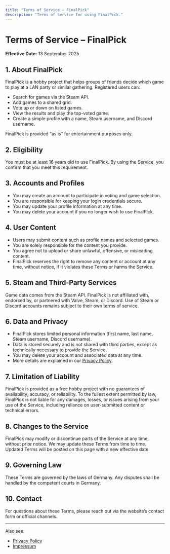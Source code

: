 ```yaml
---
title: "Terms of Service – FinalPick"
description: "Terms of Service for using FinalPick."
---
```


# Terms of Service – FinalPick
**Effective Date:** 13 September 2025

## 1. About FinalPick
FinalPick is a hobby project that helps groups of friends decide which game to play at a LAN party or similar gathering. Registered users can:
- Search for games via the Steam API.
- Add games to a shared grid.
- Vote up or down on listed games.
- View the results and play the top-voted game.
- Create a simple profile with a name, Steam username, and Discord username.

FinalPick is provided “as is” for entertainment purposes only.

## 2. Eligibility
You must be at least 16 years old to use FinalPick. By using the Service, you confirm that you meet this requirement.

## 3. Accounts and Profiles
- You may create an account to participate in voting and game selection.
- You are responsible for keeping your login credentials secure.
- You may update your profile information at any time.
- You may delete your account if you no longer wish to use FinalPick.

## 4. User Content
- Users may submit content such as profile names and selected games.
- You are solely responsible for the content you provide.
- You agree not to upload or share unlawful, offensive, or misleading content.
- FinalPick reserves the right to remove any content or account at any time, without notice, if it violates these Terms or harms the Service.

## 5. Steam and Third-Party Services
Game data comes from the Steam API. FinalPick is not affiliated with, endorsed by, or partnered with Valve, Steam, or Discord. Use of Steam or Discord accounts remains subject to their own terms of service.

## 6. Data and Privacy
- FinalPick stores limited personal information (first name, last name, Steam username, Discord username).
- Data is stored securely and is not shared with third parties, except as technically necessary to provide the Service.
- You may delete your account and associated data at any time.
- More details are explained in our [Privacy Policy](/legal/privacy).

## 7. Limitation of Liability
FinalPick is provided as a free hobby project with no guarantees of availability, accuracy, or reliability. To the fullest extent permitted by law, FinalPick is not liable for any damages, losses, or issues arising from your use of the Service, including reliance on user-submitted content or technical errors.

## 8. Changes to the Service
FinalPick may modify or discontinue parts of the Service at any time, without prior notice. We may update these Terms from time to time. Updated Terms will be posted on this page with a new effective date.

## 9. Governing Law
These Terms are governed by the laws of Germany. Any disputes shall be handled by the competent courts in Germany.

## 10. Contact
For questions about these Terms, please reach out via the website’s contact form or official channels.

---

Also see:  
- [Privacy Policy](/legal/privacy)  
- [Impressum](/legal/impressum)
